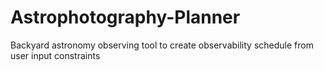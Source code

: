 # Astrophotography-Planner
Backyard astronomy observing tool to create observability schedule from user input constraints
